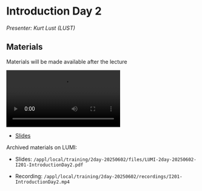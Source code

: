 # Introduction Day 2

*Presenter: Kurt Lust (LUST)*


## Materials

Materials will be made available after the lecture

<video src="https://462000265.lumidata.eu/2day-20250602/recordings/I201-IntroductionDay2.mp4" controls="controls"></video>

<!--
-   A video recording will follow.
-->

-   [Slides](https://462000265.lumidata.eu/2day-20250602/files/LUMI-2day-20250602-I201-IntroductionDay2.pdf)

Archived materials on LUMI:

-   Slides: `/appl/local/training/2day-20250602/files/LUMI-2day-20250602-I201-IntroductionDay2.pdf`

-   Recording: `/appl/local/training/2day-20250602/recordings/I201-IntroductionDay2.mp4`

